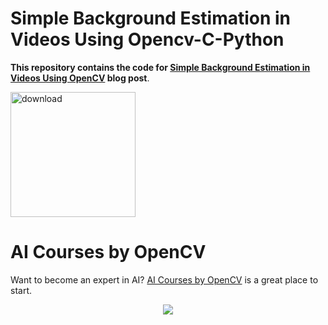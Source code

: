 # Simple Background Estimation in Videos Using Opencv-C-Python

**This repository contains the code for [Simple Background Estimation in Videos Using OpenCV](https://learnopencv.com/simple-background-estimation-in-videos-using-opencv-c-python/) blog post**.

[<img src="https://learnopencv.com/wp-content/uploads/2022/07/download-button-e1657285155454.png" alt="download" width="200">](https://www.dropbox.com/sh/sehke5ydixtuboj/AAB2QSLccI-6xUQQ90lq40rja?dl=1)

# AI Courses by OpenCV

Want to become an expert in AI? [AI Courses by OpenCV](https://opencv.org/courses/) is a great place to start. 

<a href="https://opencv.org/courses/">
<p align="center"> 
<img src="https://www.learnopencv.com/wp-content/uploads/2020/04/AI-Courses-By-OpenCV-Github.png">
</p>
</a>
